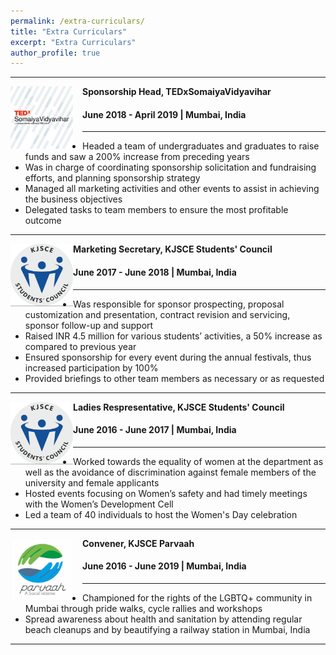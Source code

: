 ```yaml
---
permalink: /extra-curriculars/
title: "Extra Curriculars"
excerpt: "Extra Curriculars"
author_profile: true
---
```

-----
<img align="left" height="100" width="100" src="../images/ted.jpg" style="padding-right:15px">

**Sponsorship Head, TEDxSomaiyaVidyavihar**
#### June 2018 - April 2019 | Mumbai, India

-----
* Headed a team of undergraduates and graduates to raise funds and saw a 200% increase from preceding years
* Was in charge of coordinating sponsorship solicitation and fundraising efforts, and planning sponsorship strategy
* Managed all marketing activities and other events to assist in achieving the business objectives
* Delegated tasks to team members to ensure the most profitable outcome <br>

-----
<img align="left" height="100" width="100" src="../images/stuco.png" style="padding6-right:15px">

**Marketing Secretary, KJSCE Students' Council**
#### June 2017 - June 2018 | Mumbai, India

-----
* Was responsible for sponsor prospecting, proposal customization and presentation, contract revision and servicing, sponsor follow-up and support
* Raised INR 4.5 million for various students’ activities, a 50% increase as compared to previous year
* Ensured sponsorship for every event during the annual festivals, thus increased participation by 100%
* Provided briefings to other team members as necessary or as requested <br>

-----
<img align="left" height="100" width="100" src="../images/stuco.png" style="padding6-right:15px">

**Ladies Respresentative, KJSCE Students' Council**
#### June 2016 - June 2017 | Mumbai, India

-----
* Worked towards the equality of women at the department as well as the avoidance of discrimination against female members of the university and female applicants
* Hosted events focusing on Women’s safety and had timely meetings with the Women’s Development Cell 
* Led a team of 40 individuals to host the Women's Day celebration <br>

-----



<img align="left" height="100" width="100" src="../images/parvaah.png" style="padding-right:15px">

**Convener, KJSCE Parvaah**
#### June 2016 - June 2019 | Mumbai, India

-----
* Championed for the rights of the LGBTQ+ community in Mumbai through pride walks, cycle rallies and workshops
* Spread awareness about health and sanitation by attending regular beach cleanups and by beautifying a railway station in Mumbai, India <br>

-----


